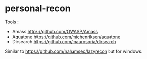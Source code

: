 # personal-recon
Tools :
* Amass https://github.com/OWASP/Amass
* Aquatone https://github.com/michenriksen/aquatone
* Dirsearch https://github.com/maurosoria/dirsearch

Similar to https://github.com/nahamsec/lazyrecon but for windows.

